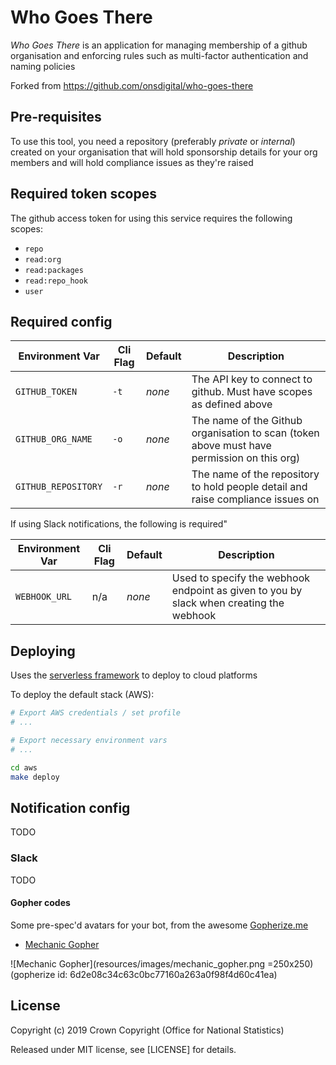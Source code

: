 # Who Goes There

_Who Goes There_ is an application for managing membership of a github organisation and enforcing rules such as multi-factor authentication and naming policies

Forked from https://github.com/onsdigital/who-goes-there

## Pre-requisites

To use this tool, you need a repository (preferably _private_ or _internal_) created on your organisation that will hold sponsorship details for your org members and will hold compliance issues as they're raised

## Required token scopes

The github access token for using this service requires the following scopes:

- `repo`
- `read:org`
- `read:packages`
- `read:repo_hook`
- `user`

## Required config

| Environment Var     | Cli Flag | Default | Description                                                                                |
| ------------------- | -------- | ------- | ------------------------------------------------------------------------------------------ |
| `GITHUB_TOKEN`      | `-t`     | _none_  | The API key to connect to github. Must have scopes as defined above                        |
| `GITHUB_ORG_NAME`   | `-o`     | _none_  | The name of the Github organisation to scan (token above must have permission on this org) |
| `GITHUB_REPOSITORY` | `-r`     | _none_  | The name of the repository to hold people detail and raise compliance issues on            |

If using Slack notifications, the following is required"

| Environment Var | Cli Flag | Default | Description                                                                             |
| --------------- | -------- | ------- | --------------------------------------------------------------------------------------- |
| `WEBHOOK_URL`   | n/a      | _none_  | Used to specify the webhook endpoint as given to you by slack when creating the webhook |

## Deploying

Uses the [serverless framework](https://serverless.com) to deploy to cloud platforms

To deploy the default stack (AWS):

```bash
# Export AWS credentials / set profile
# ...

# Export necessary environment vars
# ...

cd aws
make deploy
```

## Notification config

TODO

### Slack

TODO

#### Gopher codes

Some pre-spec'd avatars for your bot, from the awesome [Gopherize.me](gopherize.me)

- [Mechanic Gopher](resources/images/mechanic_gopher.png)

![Mechanic Gopher](resources/images/mechanic_gopher.png =250x250) (gopherize id: 6d2e08c34c63c0bc77160a263a0f98f4d60c41ea)

## License

Copyright (c) 2019 Crown Copyright (Office for National Statistics)

Released under MIT license, see [LICENSE] for details.
